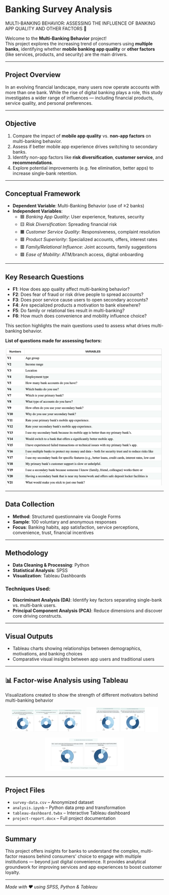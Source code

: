 # Banking Survey Analysis 

MULTI-BANKING BEHAVIOR: ASSESSING THE INFLUENCE OF BANKING APP QUALITY AND OTHER FACTORS 🏦

Welcome to the **Multi-Banking Behavior** project!  
This project explores the increasing trend of consumers using **multiple banks**, identifying whether **mobile banking app quality** or **other factors** (like services, products, and security) are the main drivers.

---

## Project Overview

In an evolving financial landscape, many users now operate accounts with more than one bank. While the rise of digital banking plays a role, this study investigates a wider range of influences — including financial products, service quality, and personal preferences.

---

## Objective

1. Compare the impact of **mobile app quality** vs. **non-app factors** on multi-banking behavior.
2. Assess if better mobile app experience drives switching to secondary banks.
3. Identify non-app factors like **risk diversification**, **customer service**, and **recommendations**.
4. Explore potential improvements (e.g. fee elimination, better apps) to increase single-bank retention.

---

## Conceptual Framework

- **Dependent Variable**: Multi-Banking Behavior (use of ≥2 banks)
- **Independent Variables**:
  - 🟦 *Banking App Quality*: User experience, features, security
  - 🟨 *Risk Diversification*: Spreading financial risk
  - 🟧 *Customer Service Quality*: Responsiveness, complaint resolution
  - 🟩 *Product Superiority*: Specialized accounts, offers, interest rates
  - 🟥 *Family/Relational Influence*: Joint accounts, family suggestions
  - 🟪 *Ease of Mobility*: ATM/branch access, digital onboarding

---

## Key Research Questions

- **F1**: How does app quality affect multi-banking behavior?
- **F2**: Does fear of fraud or risk drive people to spread accounts?
- **F3**: Does poor service cause users to open secondary accounts?
- **F4**: Are specialized products a motivation to bank elsewhere?
- **F5**: Do family or relational ties result in multi-banking?
- **F6**: How much does convenience and mobility influence choice?

This section highlights the main questions used to assess what drives multi-banking behavior.

**List of questions made for assessing factors:**

<img src="images/questions-figure.png" width="500">


---

## Data Collection

- **Method**: Structured questionnaire via Google Forms
- **Sample**: 100 voluntary and anonymous responses
- **Focus**: Banking habits, app satisfaction, service perceptions, convenience, trust, financial incentives

---

## Methodology

- **Data Cleaning & Processing**: Python
- **Statistical Analysis**: SPSS
- **Visualization**: Tableau Dashboards

### Techniques Used:
- **Discriminant Analysis (DA)**: Identify key factors separating single-bank vs. multi-bank users.
- **Principal Component Analysis (PCA)**: Reduce dimensions and discover core driving constructs.

---

## Visual Outputs

- Tableau charts showing relationships between demographics, motivations, and banking choices
- Comparative visual insights between app users and traditional users
---

## 📊 Factor-wise Analysis using Tableau

Visualizations created to show the strength of different motivators behind multi-banking behavior

<p align="center">
  <img src="images/factor234.png" width="45%" style="margin-right:10px;">
  <img src="images/factor56.png" width="45%">
</p>

<p align="center">
  <img src="images/factor1.png" width="50%">
</p>

---

## Project Files

- `survey-data.csv` – Anonymized dataset
- `analysis.ipynb` – Python data prep and transformation
- `tableau-dashboard.twbx` – Interactive Tableau dashboard
- `project-report.docx` – Full project documentation

---

## Summary

This project offers insights for banks to understand the complex, multi-factor reasons behind consumers' choice to engage with multiple institutions — beyond just digital convenience. It provides analytical groundwork for improving services and app experiences to boost customer loyalty.

---

*Made with ❤️ using SPSS, Python & Tableau*

